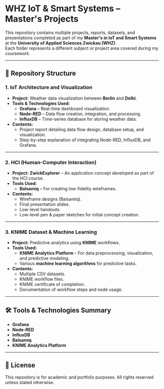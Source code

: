 # WHZ IoT & Smart Systems – Master's Projects

This repository contains multiple projects, reports, datasets, and presentations completed as part of my **Master's in IoT and Smart Systems** at the **University of Applied Sciences Zwickau (WHZ)**.  
Each folder represents a different subject or project area covered during my coursework.

---

## 📂 Repository Structure

### 1. IoT Architecture and Visualization
- **Project:** Weather data visualization between **Berlin** and **Delhi**.
- **Tools & Technologies Used:**
  - **Grafana** – Real-time dashboard visualization.
  - **Node-RED** – Data flow creation, integration, and processing.
  - **InfluxDB** – Time-series database for storing weather data.
- **Contents:**
  - Project report detailing data flow design, database setup, and visualization.
  - Step-by-step explanation of integrating Node-RED, InfluxDB, and Grafana.

---

### 2. HCI (Human-Computer Interaction)
- **Project:** **ZwickExplorer** – An application concept developed as part of the HCI course.
- **Tools Used:**
  - **Balsamiq** – For creating low-fidelity wireframes.
- **Contents:**
  - Wireframe designs (Balsamiq).
  - Final presentation slides.
  - Low-level handouts.
  - Low-level pen & paper sketches for initial concept creation.

---

### 3. KNIME Dataset & Machine Learning
- **Project:** Predictive analytics using **KNIME** workflows.
- **Tools Used:**
  - **KNIME Analytics Platform** – For data preprocessing, visualization, and predictive modeling.
  - Various **machine learning algorithms** for predictive tasks.
- **Contents:**
  - Multiple CSV datasets.
  - KNIME workflow files.
  - KNIME certificate of completion.
  - Documentation of workflow steps and node usage.

---

## 🛠 Tools & Technologies Summary
- **Grafana**
- **Node-RED**
- **InfluxDB**
- **Balsamiq**
- **KNIME Analytics Platform**

---

## 📜 License
This repository is for academic and portfolio purposes. All rights reserved unless stated otherwise.
